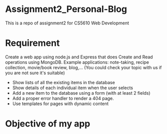 # Assignment2_Personal-Blog
This is a repo of assignment2 for CS5610 Web Development

<h1>
    Requirement
</h1>
<p>Create a web app using node.js and Express that does Create and Read operations using MongoDB. Example applications: note-taking, recipe collection, movie/book review, blog,... (You could check your topic with us if you are not sure it's suitable)<p>
<ul>
    <li>Show lists of all the existing items in the database</li>
    <li>Show details of each individual item when the user selects</li>
    <li>Add a new item to the database using a form (with at least 2 fields)</li>
    <li>Add a proper error handler to render a 404 page.</li>
    <li>Use templates for pages with dynamic content</li>
</ul>

<h1>Objective of my app</h1>
